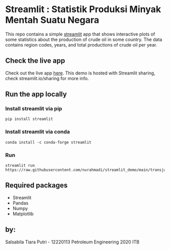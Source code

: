 # Streamlit : Statistik Produksi Minyak Mentah Suatu Negara
This repo contains a simple [streamlit](https://streamlit.io) app that shows interactive plots of some statistics about the production of crude oil in some country. The data contains region codes, years, and total productions of crude oil per year.

## Check the live app
Check out the live app [here](https://share.streamlit.io/nurahmadi/streamlit_demo/main/transjakarta.py). This demo is hosted with Streamlit sharing, check streamlit.io/sharing for more info.

## Run the app locally
### Install streamlit via pip
```
pip install streamlit
```
### Install streamlit via conda
```
conda install -c conda-forge streamlit
```
### Run
```
streamlit run https://raw.githubusercontent.com/nurahmadi/streamlit_demo/main/transjakarta.py
```
## Required packages
- Streamlit
- Pandas
- Numpy
- Matplotlib

## by:
Salsabila Tiara Putri - 12220113
Petroleum Engineering 2020 ITB
